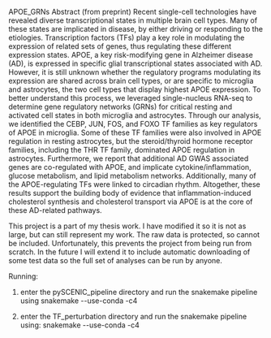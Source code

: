 APOE_GRNs
Abstract (from preprint)
Recent single-cell technologies have revealed diverse transcriptional states in multiple brain cell types. Many of these states are implicated in disease, by either driving or responding to the etiologies. Transcription factors (TFs) play a key role in modulating the expression of related sets of genes, thus regulating these different expression states. APOE, a key risk-modifying gene in Alzheimer disease (AD), is expressed in specific glial transcriptional states associated with AD. However, it is still unknown whether the regulatory programs modulating its expression are shared across brain cell types, or are specific to microglia and astrocytes, the two cell types that display highest APOE expression. To better understand this process, we leveraged single-nucleus RNA-seq to determine gene regulatory networks (GRNs) for critical resting and activated cell states in both microglia and astrocytes. Through our analysis, we identified the CEBP, JUN, FOS, and FOXO TF families as key regulators of APOE in microglia. Some of these TF families were also involved in APOE regulation in resting astrocytes, but the steroid/thyroid hormone receptor families, including the THR TF family, dominated APOE regulation in astrocytes. Furthermore, we report that additional AD GWAS associated genes are co-regulated with APOE, and implicate cytokine/inflammation, glucose metabolism, and lipid metabolism networks. Additionally, many of the APOE-regulating TFs were linked to circadian rhythm. Altogether, these results support the building body of evidence that inflammation-induced cholesterol synthesis and cholesterol transport via APOE is at the core of these AD-related pathways. 


This project is a part of my thesis work. I have modified it so it is not as large, but can still represent my work.
The raw data is protected, so cannot be included. Unfortunately, this prevents the project from being run from scratch.
In the future I will extend it to include automatic downloading of some test data so the full set of analyses can be run by anyone.

Running:
1. enter the pySCENIC_pipeline directory and run the snakemake pipeline using
snakemake --use-conda -c4

2. enter the TF_perturbation directory and run the snakemake pipeline using:
snakemake --use-conda -c4
